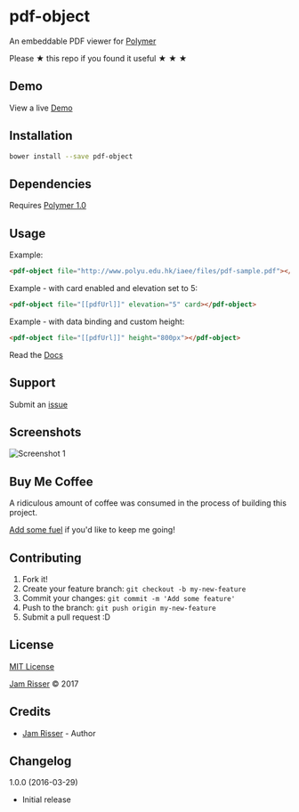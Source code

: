 # pdf-object

An embeddable PDF viewer for [Polymer](https://www.polymer-project.org/1.0/)

Please &#9733; this repo if you found it useful &#9733; &#9733; &#9733;


## Demo
<!------------------------------------------------------->

View a live [Demo](https://jamrizzi.github.io/pdf-object/components/pdf-object/demo)


## Installation
<!------------------------------------------------------->

```sh
bower install --save pdf-object
```


## Dependencies
<!------------------------------------------------------->

Requires [Polymer 1.0](https://www.polymer-project.org/1.0/)


## Usage
<!------------------------------------------------------->

Example:
```html
<pdf-object file="http://www.polyu.edu.hk/iaee/files/pdf-sample.pdf"></pdf-object>
```

Example - with card enabled and elevation set to 5:
```html
<pdf-object file="[[pdfUrl]]" elevation="5" card></pdf-object>
```

Example - with data binding and custom height:
```html
<pdf-object file="[[pdfUrl]]" height="800px"></pdf-object>
```

Read the [Docs](http://jamrizzi.github.io/pdf-object/components/pdf-object)


## Support
<!------------------------------------------------------->

Submit an [issue](https://github.com/jamrizzi/readme/issues/new)


## Screenshots
<!------------------------------------------------------->

![Screenshot 1](https://drive.google.com/uc?export=view&id=1rf0m2H9sP_yTO0mAlj-tobLyHLuWIiGNJQ)


## Buy Me Coffee
<!------------------------------------------------------->

A ridiculous amount of coffee was consumed in the process of building this project.

[Add some fuel](https://jamrizzi.com/#!/buy-me-coffee) if you'd like to keep me going!


## Contributing
<!------------------------------------------------------->

1. Fork it!
2. Create your feature branch: `git checkout -b my-new-feature`
3. Commit your changes: `git commit -m 'Add some feature'`
4. Push to the branch: `git push origin my-new-feature`
5. Submit a pull request :D


## License
<!------------------------------------------------------->

[MIT License](https://github.com/jamrizzi/readme/blob/master/LICENSE)

[Jam Risser](https://jamrizzi.com) &copy; 2017


## Credits
<!------------------------------------------------------->

* [Jam Risser](https://jamrizzi.com) - Author


## Changelog
<!------------------------------------------------------->

1.0.0 (2016-03-29)
* Initial release
